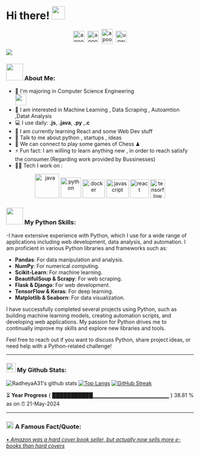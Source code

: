 # Hi there! <img src="https://github.com/TheDudeThatCode/TheDudeThatCode/blob/master/Assets/Hi.gif" width="35" />
<p align="center">
<a href="https://twitter.com/a_radhey" target="blank"><img align="center" src="https://cdn.jsdelivr.net/npm/simple-icons@3.0.1/icons/twitter.svg" alt="apoorv__tyagi" height="30" width="30" /></a>&nbsp;
<a href="https://www.linkedin.com/in/radheya-akhade-692635250" target="blank"><img align="center" src="https://cdn.jsdelivr.net/npm/simple-icons@3.0.1/icons/linkedin.svg" alt="apoorvtyagi" height="30" width="30" /></a>&nbsp;
<a href="http://discord.com/users/apoorv#4040" target="blank"><img align="center" src="https://cdn.jsdelivr.net/npm/simple-icons@3.0.1/icons/discord.svg" alt="apoorv#4040" height="40" width="30" /></a>&nbsp;
<a href="https://www.upwork.com/freelancers/~0127bdb34a165d6777?mp_source=share" target="blank"><img align="center" alt="upwork" width="30px" src="https://w7.pngwing.com/pngs/257/806/png-transparent-upwork-freelancer-android-android-text-trademark-rectangle-thumbnail.png" /></a>
</p>



![](https://camo.githubusercontent.com/992babdffd8c74a1502de375fbdf7e4d54773242/68747470733a2f2f6d656469612e67697068792e636f6d2f6d656469612f53576f536b4e36447854737a71494b4571762f67697068792e676966)

### <img src="https://github.com/TheDudeThatCode/TheDudeThatCode/blob/master/Assets/Developer.gif" width="45" /> About Me:
- 🏦 I'm majoring in Computer Science Engineering  
      <img src="https://media.giphy.com/media/WUlplcMpOCEmTGBtBW/giphy.gif" width="30">
- 📝 I am interested in Machine Learning , Data Scraping , Autoamtion ,Datat Analysis 
- 💻 I use daily: **.js**, **.java**, **.py** ,**.c**
- 📖 I am currently learning React and some Web Dev stuff
- 💬 Talk to me about python , startups , ideas 
- 👯 We can connect to play some games of Chess ♟
- ⚡ Fun fact: I am willing to learn anything new , in order to reach satisfy the consumer.(Regarding work provided by Bussinesses)
- 🧑‍💻 Tech I work on :

<p align="center">
      <img src="https://www.vectorlogo.zone/logos/java/java-icon.svg" alt="java" width="65" height="65"/> 
      <img src="https://www.vectorlogo.zone/logos/python/python-icon.svg" alt="python" width="55" height="55"/>
      <img src="https://www.vectorlogo.zone/logos/docker/docker-official.svg" alt="docker" width="60" height="50"/>
      <img src="https://cdn.worldvectorlogo.com/logos/javascript-1.svg" alt="javascript" width="60" height="50"/>
      <img src="https://miro.medium.com/v2/resize:fit:500/1*lTRZ-1JbVEbrBiI2b2YDqw.png" alt="react" width="50" height="50"/>
      <img src="https://upload.wikimedia.org/wikipedia/commons/thumb/2/2d/Tensorflow_logo.svg/1200px-Tensorflow_logo.svg.png" alt="tensorflow" width="40" height="50" />



</p>

### <img src="https://github.com/TheDudeThatCode/TheDudeThatCode/blob/master/Assets/Developer.gif" width="45" /> My Python Skills:
-I have extensive experience with Python, which I use for a wide range of applications including web development, data analysis, and automation. I am proficient in various Python libraries and frameworks such as:

- **Pandas**: For data manipulation and analysis.
- **NumPy**: For numerical computing.
- **Scikit-Learn**: For machine learning.
- **BeautifulSoup & Scrapy**: For web scraping.
- **Flask & Django**: For web development.
- **TensorFlow & Keras**: For deep learning.
- **Matplotlib & Seaborn**: For data visualization.

I have successfully completed several projects using Python, such as building machine learning models, creating automation scripts, and developing web applications. My passion for Python drives me to continually improve my skills and explore new libraries and tools.

Feel free to reach out if you want to discuss Python, share project ideas, or need help with a Python-related challenge!

---
### <img src='https://media1.giphy.com/media/du3J3cXyzhj75IOgvA/giphy.gif?cid=ecf05e47x2g034i9pzwtzzsd3xgg2w9nr94t4tflbbgo3008&rid=giphy.gif' width='25' /> My Github Stats:
![RadheyaA31's github stats](https://github-readme-stats.vercel.app/api?username=RadheyaA31&show_icons=true&title_color=ffc857&icon_color=8ac926&text_color=daf7dc&bg_color=151515&hide=issues&count_private=true&include_all_commits=true)
[![Top Langs](https://github-readme-stats.vercel.app/api/top-langs/?username=RadheyaA31&layout=compact&text_color=daf7dc&bg_color=151515&hide=css,html,php)](https://github.com/anuraghazra/github-readme-stats)
[![GitHub Streak](https://github-readme-streak-stats.herokuapp.com/?user=RadheyaA31&theme=dark)](https://git.io/streak-stats)


<!--START_SECTION:waka-->

<!--END_SECTION:waka-->

⏳ **Year Progress** { ███████████▁▁▁▁▁▁▁▁▁▁▁▁▁▁▁▁▁▁▁ } 38.81 % as on ⏰ 21-May-2024

---



### <img alt="GIF" src="https://github.com/TheDudeThatCode/TheDudeThatCode/blob/master/Assets/hmm.gif" width="20" /> A Famous Fact/Quote:
<a href="https://github.com/marketplace/actions/quote-readme">
<!--STARTS_HERE_QUOTE_README-->
• <i>Amazon was a hard cover book seller, but actually now sells more e-books than hard covers</i>
<!--ENDS_HERE_QUOTE_README-->
</a>


